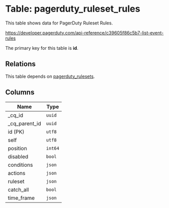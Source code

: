 # Table: pagerduty_ruleset_rules

This table shows data for PagerDuty Ruleset Rules.

https://developer.pagerduty.com/api-reference/c39605f86c5b7-list-event-rules

The primary key for this table is **id**.

## Relations

This table depends on [pagerduty_rulesets](pagerduty_rulesets).

## Columns

| Name          | Type          |
| ------------- | ------------- |
|_cq_id|`uuid`|
|_cq_parent_id|`uuid`|
|id (PK)|`utf8`|
|self|`utf8`|
|position|`int64`|
|disabled|`bool`|
|conditions|`json`|
|actions|`json`|
|ruleset|`json`|
|catch_all|`bool`|
|time_frame|`json`|